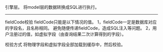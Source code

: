 引擎层。
将model层的数据转换成SQL进行执行。

------------------------------------------------

fieldCode校验
fieldCode只能是以下情况的值。
1，fieldCode一定是数据库对应的字段名，且名称相同。
避免随便传递fieldCode，造成SQL注入等问题。
2，用户注册过的值，如虚拟字段（由查询结果二次计算得到的字段）。

校验方式
将物理字段和虚拟字段全部加载到缓存中，然后校验。


